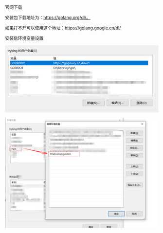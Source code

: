 官网下载 

安装包下载地址为：https://golang.org/dl/。

如果打不开可以使用这个地址：https://golang.google.cn/dl/

安装后环境变量设置

![](images\image-20210714150905575.png)

![image-20210714141413195](images\image-20210714141413195.png)


